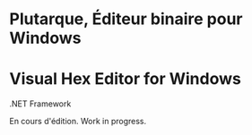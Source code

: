 # Plutarque, Éditeur binaire pour Windows
# Visual Hex Editor for Windows

.NET Framework

En cours d'édition.
Work in progress.